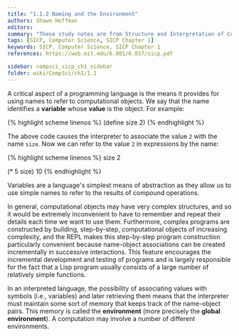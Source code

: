 ```yaml
---
title: "1.1.2 Naming and the Environment"
authors: Shawn Hoffman
editors: 
summary: "These study notes are from Structure and Interpretation of Computer Programs - 2nd Edition (MIT Electrical Engineering and Computer Science) by Abelson, H. and Sussman, G."
tags: [SICP, Computer Science, SICP Chapter 1]
keywords: SICP, Computer Science, SICP Chapter 1
references: https://web.mit.edu/6.001/6.037/sicp.pdf

sidebar: compsci_sicp_ch1_sidebar
folder: wiki/CompSci/ch1/1.1
---
```


A critical aspect of a programming language is the means it provides for using names to refer to computational objects. We say that the name identifies a **variable** whose **value** is the object. For example:

{% highlight scheme linenos %}
(define size 2)
{% endhighlight %}

The above code causes the interpreter to associate the value `2` with the name `size`. Now we can refer to the value `2` in expressions by the name:

{% highlight scheme linenos %}
size
2

(* 5 size)
10
{% endhighlight %}

Variables are a language's simplest means of abstraction as they allow us to use simple names to refer to the results of compound operations.

In general, computational objects may have very complex structures, and so it would be extremely inconvenient to have to remember and repeat their details each time we want to use them. Furthermore, complex programs are constructed by building, step-by-step, computational objects of increasing complexity, and the REPL makes this step-by-step program construction particularly convenient because name-object associations can be created incrementally in successive interactions. This feature encourages the incremental development and testing of programs and is largely responsible for the fact that a Lisp program usually consists of a large number of relatively simple functions.

In an interpreted language, the possibility of associating values with symbols (i.e., variables) and later retrieving them means that the interpreter must maintain some sort of memory that keeps track of the name-object pairs. This memory is called the **environment** (more precisely the **global environment**). A computation may involve a number of different environments.
